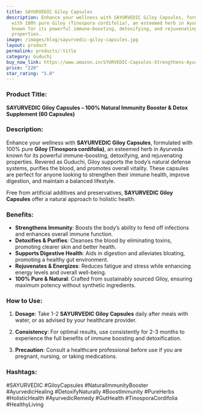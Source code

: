 ```yaml
---
title: SAYURVEDIC Giloy Capsules
description: Enhance your wellness with SAYURVEDIC Giloy Capsules, formulated
  with 100% pure Giloy (Tinospora cordifolia), an esteemed herb in Ayurveda
  known for its powerful immune-boosting, detoxifying, and rejuvenating
  properties.
image: /images/blog/sayurvedic-giloy-capsules.jpg
layout: product
permalink: products/:title
category: Guduchi
buy_now_link: https://www.amazon.in/SYURVEDIC-Capsules-Strengthens-Ayurvedic-Antioxidant/dp/B0CWRX2GQF/ref=sr_1_52_sspa?crid=1TX1M06Q0LCMB&tag=ayushmonk-21
price: "220"
star_rating: "5.0"
---
```

### Product Title:
**SAYURVEDIC Giloy Capsules – 100% Natural Immunity Booster & Detox Supplement (60 Capsules)**

### Description:
Enhance your wellness with **SAYURVEDIC Giloy Capsules**, formulated with 100% pure **Giloy (Tinospora cordifolia)**, an esteemed herb in Ayurveda known for its powerful immune-boosting, detoxifying, and rejuvenating properties. Revered as Guduchi, Giloy supports the body’s natural defense systems, purifies the blood, and promotes overall vitality. These capsules are perfect for anyone looking to strengthen their immune health, improve digestion, and maintain a balanced lifestyle.

Free from artificial additives and preservatives, **SAYURVEDIC Giloy Capsules** offer a natural approach to holistic health.

### Benefits:
- **Strengthens Immunity**: Boosts the body’s ability to fend off infections and enhances overall immune function.
- **Detoxifies & Purifies**: Cleanses the blood by eliminating toxins, promoting clearer skin and better health.
- **Supports Digestive Health**: Aids in digestion and alleviates bloating, promoting a healthy gut environment.
- **Rejuvenates & Energizes**: Reduces fatigue and stress while enhancing energy levels and overall well-being.
- **100% Pure & Natural**: Crafted from sustainably sourced Giloy, ensuring maximum potency without synthetic ingredients.

### How to Use:
1. **Dosage**: Take 1-2 **SAYURVEDIC Giloy Capsules** daily after meals with water, or as advised by your healthcare provider.
   
2. **Consistency**: For optimal results, use consistently for 2-3 months to experience the full benefits of immune boosting and detoxification.

3. **Precaution**: Consult a healthcare professional before use if you are pregnant, nursing, or taking medications.

### Hashtags:
#SAYURVEDIC #GiloyCapsules #NaturalImmunityBooster #AyurvedicHealing #DetoxifyNaturally #BoostImmunity #PureHerbs #HolisticHealth #AyurvedicRemedy #GutHealth #TinosporaCordifolia #HealthyLiving
